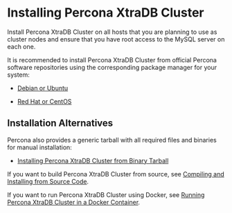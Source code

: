 # Installing Percona XtraDB Cluster

Install Percona XtraDB Cluster on all hosts that you are planning to use as cluster nodes
and ensure that you have root access to the MySQL server on each one.

It is recommended to install Percona XtraDB Cluster from official Percona software repositories
using the corresponding package manager for your system:


* [Debian or Ubuntu](apt.md#apt)


* [Red Hat or CentOS](yum.md#yum)

## Installation Alternatives

Percona also provides a generic tarball with all required files and binaries
for manual installation:

* [Installing Percona XtraDB Cluster from Binary Tarball](tarball.md#tarball)

If you want to build Percona XtraDB Cluster from source, see [Compiling and Installing from Source Code](compile.md#compile).

If you want to run Percona XtraDB Cluster using Docker, see [Running Percona XtraDB Cluster in a Docker Container](docker.md#pxc-docker-container-running).
